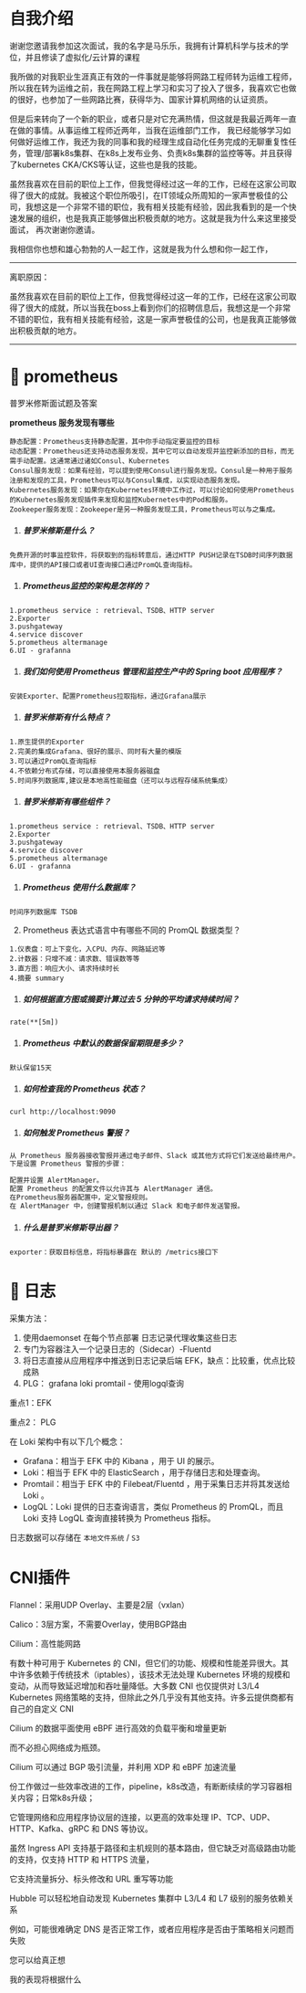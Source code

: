 # 自我介绍

​		谢谢您邀请我参加这次面试，我的名字是马乐乐，我拥有计算机科学与技术的学位，并且修读了虚拟化/云计算的课程

​		我所做的对我职业生涯真正有效的一件事就是能够将网路工程师转为运维工程师，所以我在转为运维之前，我在网路工程上学习和实习了投入了很多，我喜欢它也做的很好，也参加了一些网路比赛，获得华为、国家计算机网络的认证资质。

​		但是后来转向了一个新的职业，或者只是对它充满热情，但这就是我最近两年一直在做的事情。从事运维工程师近两年，当我在运维部门工作， 我已经能够学习如何做好运维工作，我还为我的同事和我的经理生成自动化任务完成的无聊重复性任务，管理/部署k8s集群、在k8s上发布业务、负责k8s集群的监控等等。并且获得了kubernetes CKA/CKS等认证，这些也是我的技能。

​		虽然我喜欢在目前的职位上工作，但我觉得经过这一年的工作，已经在这家公司取得了很大的成就。我被这个职位所吸引，在IT领域众所周知的一家声誉极佳的公司，我想这是一个非常不错的职位，我有相关技能有经验，因此我看到的是一个快速发展的组织，也是我真正能够做出积极贡献的地方。这就是我为什么来这里接受面试，		再次谢谢你邀请。

我相信你也想和雄心勃勃的人一起工作，这就是我为什么想和你一起工作，

---

离职原因：

​		虽然我喜欢在目前的职位上工作，但我觉得经过这一年的工作，已经在这家公司取得了很大的成就，所以当我在boss上看到你们的招聘信息后，我想这是一个非常不错的职位，我有相关技能有经验，这是一家声誉极佳的公司，也是我真正能够做出积极贡献的地方。

---











# 🔭 prometheus

普罗米修斯面试题及答案

**prometheus 服务发现有哪些**

```
静态配置：Prometheus支持静态配置，其中你手动指定要监控的目标
动态配置：Prometheus还支持动态服务发现，其中它可以自动发现并监控新添加的目标，而无需手动配置。这通常通过诸如Consul、Kubernetes
Consul服务发现：如果有经验，可以提到使用Consul进行服务发现。Consul是一种用于服务注册和发现的工具，Prometheus可以与Consul集成，以实现动态服务发现。
Kubernetes服务发现：如果你在Kubernetes环境中工作过，可以讨论如何使用Prometheus的Kubernetes服务发现插件来发现和监控Kubernetes中的Pod和服务。
Zookeeper服务发现：Zookeeper是另一种服务发现工具，Prometheus可以与之集成。
```



1. ##### 普罗米修斯是什么？

```
免费开源的时事监控软件，将获取到的指标转意后，通过HTTP PUSH记录在TSDB时间序列数据库中，提供的API接口或者UI查询接口通过PromQL查询指标。
```

1. ##### Prometheus监控的架构是怎样的？

```
1.prometheus service : retrieval、TSDB、HTTP server
2.Exporter
3.pushgateway
4.service discover
5.prometheus altermanage
6.UI - grafanna
```

1. ##### 我们如何使用 Prometheus 管理和监控生产中的 Spring boot 应用程序？

```
安装Exporter、配置Prometheus拉取指标，通过Grafana展示
```

1. ##### 普罗米修斯有什么特点？

```
1.原生提供的Exporter
2.完美的集成Grafana、很好的展示、同时有大量的模版
3.可以通过PromQL查询指标
4.不依赖分布式存储，可以直接使用本服务器磁盘
5.时间序列数据库,建议是本地高性能磁盘（还可以与远程存储系统集成）
```

1. ##### 普罗米修斯有哪些组件？

```
1.prometheus service : retrieval、TSDB、HTTP server
2.Exporter
3.pushgateway
4.service discover
5.prometheus altermanage
6.UI - grafanna
```

1. ##### Prometheus 使用什么数据库？

```
时间序列数据库 TSDB
```

2. Prometheus 表达式语言中有哪些不同的 PromQL 数据类型？

```
1.仪表盘：可上下变化，入CPU、内存、网路延迟等
2.计数器：只增不减：请求数、错误数等等
3.直方图：响应大小、请求持续时长
4.摘要 summary
```

1. ##### 如何根据直方图或摘要计算过去 5 分钟的平均请求持续时间？

```
rate(**[5m])
```

1. ##### Prometheus 中默认的数据保留期限是多少？

```
默认保留15天
```

1. ##### 如何检查我的 Prometheus 状态？

```
curl http://localhost:9090
```

1. ##### 如何触发 Prometheus 警报？

```sh
从 Prometheus 服务器接收警报并通过电子邮件、Slack 或其他方式将它们发送给最终用户。
下是设置 Prometheus 警报的步骤：

配置并设置 AlertManager。
配置 Prometheus 的配置文件以允许其与 AlertManager 通信。
在Prometheus服务器配置中，定义警报规则。
在 AlertManager 中，创建警报机制以通过 Slack 和电子邮件发送警报。
```

1. ##### 什么是普罗米修斯导出器？

```
exporter：获取目标信息，将指标暴露在 默认的 /metrics接口下
```



# 🎯 日志

采集方法：

1. 使用daemonset 在每个节点部署 日志记录代理收集这些日志
2. 专门为容器注入一个记录日志的（Sidecar）-Fluentd
3. 将日志直接从应用程序中推送到日志记录后端 EFK，缺点：比较重，优点比较成熟
4. PLG：  grafana loki promtail - 使用logql查询



重点1：EFK



重点2： PLG 

在 Loki 架构中有以下几个概念：

- Grafana：相当于 EFK 中的 Kibana ，用于 UI 的展示。
- Loki：相当于 EFK 中的 ElasticSearch ，用于存储日志和处理查询。
- Promtail：相当于 EFK 中的 Filebeat/Fluentd ，用于采集日志并将其发送给 Loki 。
- LogQL：Loki 提供的日志查询语言，类似 Prometheus 的 PromQL，而且 Loki 支持 LogQL 查询直接转换为 Prometheus 指标。

日志数据可以存储在 `本地文件系统` / `S3`



# CNI插件

Flannel：采用UDP Overlay、主要是2层（vxlan）

Calico：3层方案，不需要Overlay，使用BGP路由

Cilium：高性能网路

有数十种可用于 Kubernetes 的 CNI，但它们的功能、规模和性能差异很大。其中许多依赖于传统技术（iptables），该技术无法处理 Kubernetes 环境的规模和变动，从而导致延迟增加和吞吐量降低。大多数 CNI 也仅提供对 L3/L4 Kubernetes 网络策略的支持，但除此之外几乎没有其他支持。许多云提供商都有自己的自定义 CNI



Cilium 的数据平面使用 eBPF 进行高效的负载平衡和增量更新

而不必担心网络成为瓶颈。

Cilium 可以通过 BGP 吸引流量，并利用 XDP 和 eBPF 加速流量

份工作做过一些效率改进的工作，pipeline，k8s改造，有断断续续的学习容器相关内容；日常k8s升级；



它管理网络和应用程序协议层的连接，以更高的效率处理 IP、TCP、UDP、HTTP、Kafka、gRPC 和 DNS 等协议。

虽然 Ingress API 支持基于路径和主机规则的基本路由，但它缺乏对高级路由功能的支持，仅支持 HTTP 和 HTTPS 流量，





它支持流量拆分、标头修改和 URL 重写等功能

Hubble 可以轻松地自动发现 Kubernetes 集群中 L3/L4 和 L7 级别的服务依赖关系









例如，可能很难确定 DNS 是否正常工作，或者应用程序是否由于策略相关问题而失败



您可以给真正想

我的表现将根据什么















